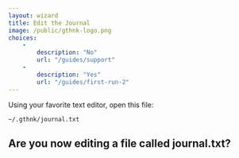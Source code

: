 ```yaml
---
layout: wizard
title: Edit the Journal
image: /public/gthnk-logo.png
choices:
    -
        description: "No"
        url: "/guides/support"
    -
        description: "Yes"
        url: "/guides/first-run-2"
---
```


Using your favorite text editor, open this file:

`~/.gthnk/journal.txt`

## Are you now editing a file called journal.txt?
